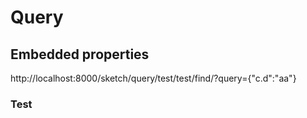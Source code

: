 # Query

## Embedded properties

http://localhost:8000/sketch/query/test/test/find/?query={"c.d":"aa"}

### Test

